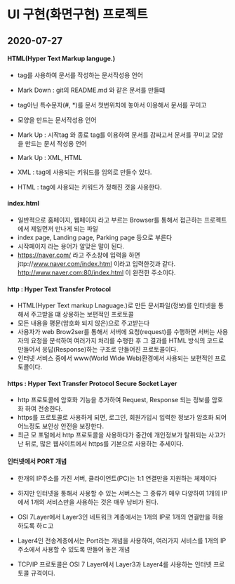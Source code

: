# UI 구현(화면구현) 프로젝트

## 2020-07-27

#### HTML(Hyper Text Markup languge.)
* tag를 사용하여 문서를 작성하는 문서작성용 언어
* Mark Down : git의 README.md 와 같은 문서를 만들떄
*	 tag아닌 특수문자(#, *)를 문서 첫번위치에 놓아서 이용해서 문서를 꾸미고
* 	모양을 만드는 문서작성용 언어
* Mark Up : 시작tag <tag>와 종료 tag</tag>를
이용하여 문서를 감싸고서 문서를 꾸미고 모양을 만드는 문서 작성용 언어 

* Mark Up : XML, HTML
* XML : tag에 사용되는 키워드를 임의로 만들수 있다.
* HTML : tag에 사용되는 키워드가 정해진 것을 사용한다.


#### index.html
* 일반적으로 홈페이지, 웹페이지 라고 부르는 Browser를 통해서
접근하는 프로젝트에서 제일먼저 만나게 되는 파일
* index page, Landing page, Parking page 등으로 부른다
* 시작페이지 라는 용어가 알맞은 말이 된다.
* https://naver.com/ 라고 주소창에 입력을 하면
jttp://www.naver.com/index.html 이라고 입력한것과 같다.
http://www.naver.com:80/index.html 이 완전한 주소이다.

#### http : Hyper Text Transfer Protocol
* HTML(Hyper Text markup Lnaguage.)로 만든 문서파일(정보)를 인터넷을 
통해서 주고받을 떄 상용하는 보편적인 프로토콜
* 모든 내용을 평문(암호화 되지 않은)으로 주고받는다
* 사용자가 web Brow2ser를 통해서 서버에 요청(request)를 수행하면
서버는 사용자의 요청을 분석하여 여러가지 처리를 수행한 후 
그 결과를 HTML 방식의 코드로 만들어서 응답(Response)하는 구조로
만들어진 프로토콜이다.
* 인터넷 서비스 중에서 www(World Wide Web)환경에서 사용되는 
보편적인 프로토콜이다.

#### https : Hyper Text Transfer Protocol Secure Socket Layer
* http 프로토콜에 암호화 기능을 추가하여 Request, Response 되는 
정보를 암호화 하여 전송한다.
* https를 프로토콜로 사용하게 되면, 로그인, 회원가입시 입력한
정보가 암호화 되어 어느정도 보안상 안전을 보장한다.
* 최근 모 포털에서 http 프로토콜을 사용하다가 중간에 개인정보가 
탈취되는 사고가 난 뒤로,
많은 웹사이트에서 https를 기본으로 사용하는 추세이다.

#### 인터넷에서 PORT 개념
* 한개의 IP주소를 가진 서버, 클라이언트(PC)는 1:1 연결만을 지원하는 체제이다
* 하지만 인터넷을 통해서 사용할 수 있는 서버스는 그 종류가 매우 다양하여
1개의 IP에서 1개의 서비스만을 사용하는 것은 매우 낭비가 된다.
* OSI 7Layer에서 Layer3인 네트워크 계층에서는 1개의 IP로 1개의 
연결만을 허용하도록 하ㄷ고
* Layer4인 전송계층에서는 Port라는 개념을 사용하여, 여러가지 
서비스를 1개의 IP 주소에서 사용할 수 있도록 만들어 놓은 개념

* TCP/IP 프로토콜은 OSI 7 Layer에서 Layer3과 Layer4를 사용하는 
인터넷 프로토콜 규격이다.

